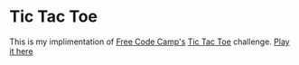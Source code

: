 # Tic Tac Toe
This is my implimentation of [Free Code Camp's](www.freecodecamp.com)
[Tic Tac Toe](https://www.freecodecamp.com/challenges/build-a-tic-tac-toe-game)
challenge.
[Play it here](https://kieranharding.github.io/TicTacToe/)

